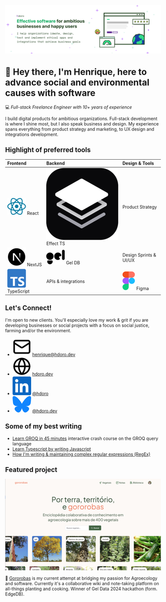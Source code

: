 ![Effective software of ambitious businesses and happy users](./header.png)

# 🌻 Hey there, I'm Henrique, here to advance social and environmental causes with software

💻 _Full-stack Freelance Engineer with 10+ years of experience_

I build digital products for ambitious organizations. Full-stack development is where I shine most, but I also speak business and design. My experience spans everything from product strategy and marketing, to UX design and integrations development.

## Highlight of preferred tools

| Frontend | Backend | Design & Tools |
|:---------|:--------|:---------------|
| ![React's logo](./react.svg) React | ![Effect's logo](./effect.png) Effect TS | Product Strategy |
| ![NextJS's logo](./nextjs.svg) NextJS | ![Gel's logo](./gel.svg) Gel DB | Design Sprints & UI/UX |
| ![Typescript's logo](./typescript.svg) TypeScript | APIs & integrations | ![Figma's logo](./figma.svg) Figma |


## Let's Connect!

I'm open to new clients. You'll especially love my work & grit if you are developing businesses or social projects with a focus on social justice, farming and/or the environment.

- ![email icon](./email.svg) henrique@hdoro.dev
- ![globe icon](./globe.svg) [hdoro.dev](https://hdoro.dev)
- ![LinkedIn icon](./linkedin.svg) [@hdoro](https://www.linkedin.com/in/hdoro/)
- ![Bluesky icon](./bluesky.svg) [@hdoro.dev](https://bsky.app/profile/hdoro.dev)

## Some of my best writing

- [Learn GROQ in 45 minutes](https://hdoro.dev/learn-groq) interactive crash course on the GROQ query language
- [Learn Typescript by writing Javascript](https://hdoro.dev/learn-typescript-trick)
- [How I'm writing & maintaining complex regular expressions (RegEx)](https://hdoro.dev/building-maintainable-regex)

## Featured project

![Screenshot of the homepage of Gororobas](./gororobas.png)

🥕 [Gororobas](http://github.com/hdoro/gororobas) is my current attempt at bridging my passion for Agroecology and software. Currently it's a collaborative wiki and note-taking platform on all-things planting and cooking. Winner of Gel Data 2024 hackathon (form. EdgeDB).
